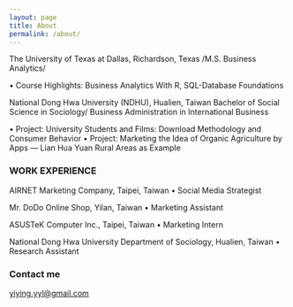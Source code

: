 ```yaml
---
layout: page
title: About
permalink: /about/
---
```


The University of Texas at Dallas, Richardson, Texas
/M.S. Business Analytics/

• Course Highlights: Business Analytics With R, SQL-Database Foundations

National Dong Hwa University (NDHU), Hualien, Taiwan
Bachelor of Social Science in Sociology/ Business Administration in International Business

• Project: University Students and Films: Download Methodology and Consumer Behavior
• Project: Marketing the Idea of Organic Agriculture by Apps — Lian Hua Yuan Rural Areas as Example

### WORK EXPERIENCE

AIRNET Marketing Company, Taipei, Taiwan 
• Social Media Strategist

Mr. DoDo Online Shop, Yilan, Taiwan
• Marketing Assistant

ASUSTeK Computer Inc., Taipei, Taiwan
• Marketing Intern

National Dong Hwa University Department of Sociology, Hualien, Taiwan
• Research Assistant

### Contact me

[yiying.yyl@gmail.com](mailto:email@domain.com)
